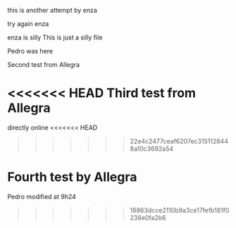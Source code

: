this is another attempt by enza 


try again enza 

enza is silly 
This is just a silly file

Pedro was here

Second test from Allegra

<<<<<<< HEAD
Third test from Allegra
=======
directly online
<<<<<<< HEAD
>>>>>>> 22e4c2477ceaf6207ec3151128448a10c3692a54


Fourth test by Allegra
=======

Pedro modified at 9h24

>>>>>>> 18863dcce2110b9a3ce17fefb181f0238e0fa2b6
